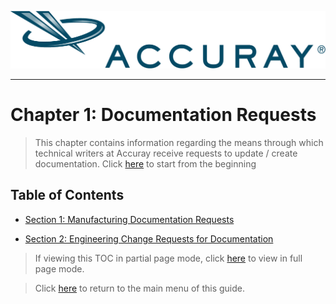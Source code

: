![alt text](https://github.com/taddieken95/Accuray_Tech_Comm_Guide/blob/master/img/Accuray2017.png "Accuray Logo")

* **

# Chapter 1: Documentation Requests

> This chapter contains information regarding the means through which technical writers at Accuray receive requests to update / create documentation. Click [here](https://github.com/taddieken95/Accuray_Tech_Comm_Guide/blob/master/Chapter%201:%20Doc%20Requests/Section%201:%20Manufacturing%20Doc%20Requests.md) to start from the beginning

## Table of Contents

* [Section 1: Manufacturing Documentation Requests](https://github.com/taddieken95/Accuray_Tech_Comm_Guide/blob/master/Chapter%201:%20Doc%20Requests/Section%201:%20Manufacturing%20Doc%20Requests.md)

* [Section 2: Engineering Change Requests for Documentation](https://github.com/taddieken95/Accuray_Tech_Comm_Guide/blob/master/Chapter%201:%20Doc%20Requests/Section%202:%20ECRs.md)

> If viewing this TOC in partial page mode, click [here](https://github.com/taddieken95/Accuray_Tech_Comm_Guide/blob/master/Chapter%201:%20Doc%20Requests/READme.md) to view in full page mode.

> Click [here](https://github.com/taddieken95/Accuray_Tech_Comm_Guide/blob/master/README.md) to return to the main menu of this guide.
